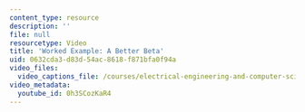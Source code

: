 ```yaml
---
content_type: resource
description: ''
file: null
resourcetype: Video
title: 'Worked Example: A Better Beta'
uid: 0632cda3-d83d-54ac-8618-f871bfa0f94a
video_files:
  video_captions_file: /courses/electrical-engineering-and-computer-science/6-004-computation-structures-spring-2017/c13/c13s2/c13s2v7/a-better-beta/0h3SCozKaR4.vtt
video_metadata:
  youtube_id: 0h3SCozKaR4
---
```

